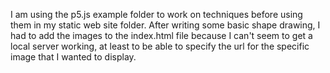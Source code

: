 I am using the p5.js example folder to work on techniques before using them in my static web site folder. 
After writing some basic shape drawing, I had to add the images to the index.html file because I can't seem to get a local server working, at least to be able to specify the url for the specific image that I wanted to display.
